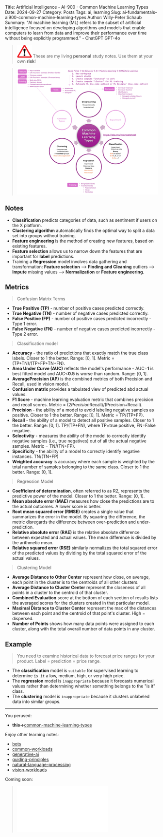 Title: Artificial Intelligence - AI-900 - Common Machine Learning Types
Date: 2024-09-27
Category: Posts 
Tags: ai, learning
Slug: ai-fundamentals-ai900-common-machine-learning-types
Author: Willy-Peter Schaub
Summary: "AI machine learning (ML) refers to the subset of artificial intelligence focused on developing algorithms and models that enable computers to learn from data and improve their performance over time without being explicitly programmed." - ChatGPT GPT-4o

>
>![alert](../images/alert-tiny.png)
>These are my living **personal** study notes. Use them at your own **risk**!
>

> ![common-machine-learning-types](../images/ai-fundamentals-ai900-common-machine-learning-types.png) 

## Notes

- **Classification** predicts categories of data, such as sentiment if users on the X platform.
- **Clustering algorithm** automatically finds the optimal way to split a data set into groups without training.
- **Feature engineering** is the method of creating new features, based on existing features.
- **Feature selection** allows us to narrow down the features that are important for **label** predictions.
- Training a **Regression** model involves data gathering and transformation: **Feature selection** --> **Finding and Cleaning** outliers --> **Impute** missing values --> **Normalization** or **Feature engineering**.

## Metrics

>
> Confusion Matrix Terms
> 

- **True Positive (TP)** - number of positive cases predicted correctly.
- **True Negative (TN)** - number of negative cases predicted correctly.
- **False Positive (FP)** - number of positive cases predicted incorrectly - Type 1 error.
- **False Negative (FN)** - number of negative cases predicted incorrectly - Type 2 error.

>
> Classification model
>

- **Accuracy** - the ratio of predictions that exactly match the true class labels. Closer to 1 the better. Range: [0, 1]. Metric = (TP+TN)/(TP+FP+TN+FN).
- **Area Under Curve (AUC)** reflects the model's performance - AUC=**1** is best fitted model and AUC<**0.5** is worse than random. Range: [0, 1].
- **AveragePrecision (AP)** is the combined metrics of both Precision and Recall, used in vision model.
- **Confusion matrix** provides a tabulated view of predicted abd actual values.
- **F1 Score** - machine learning evaluation metric that combines precision and recall scores. Metric = (2*Precision*Recall)/(Precision+Recall).
- **Precision** - the ability of a model to avoid labeling negative samples as positive. Closer to 1 the better. Range: [0, 1]. Metric = TP/(TP+FP).
- **Recall** - the ability of a model to detect all positive samples. Closer to 1 the better. Range: [0, 1]. TP/(TP+FN), where TP=true positive, FN=False negative.
- **Selectivity** - measures the ability of the model to correctly identify negative samples (i.e., true negatives) out of all the actual negative samples. Metric = TN/(TN+FP).
- **Specificity** - the ability of a model to correctly identify negative instances. TN/(TN+FP)
- **Weighted accuracy** is accuracy where each sample is weighted by the total number of samples belonging to the same class. Closer to 1 the better. Range: [0, 1].

>
> Regression Model
>

- **Coefficient of determination**, often referred to as R2, represents the predictive power of the model. Closer to 1 the better. Range: [0, 1].
- **Mean absolute error (MAE)** measures how close the predictions are to the actual outcomes. A lower score is better.
- **Root mean squared error (RMSE)** creates a single value that summarizes the error in the model. By squaring the difference, the metric disregards the difference between over-prediction and under-prediction.
- **Relative absolute error (RAE)** is the relative absolute difference between expected and actual values. The mean difference is divided by the arithmetic mean.
- **Relative squared error (RSE)** similarly normalizes the total squared error of the predicted values by dividing by the total squared error of the actual values.

>
> Clustering Model
>

- **Average Distance to Other Center** represent how close, on average, each point in the cluster is to the centroids of all other clusters.
- **Average Distance to Cluster Center** represent the closeness of all points in a cluster to the centroid of that cluster.
- **Combined Evaluation** score at the bottom of each section of results lists the averaged scores for the clusters created in that particular model.
- **Maximal Distance to Cluster Center** represent the max of the distances between each point and the centroid of that point's cluster. High = dispersed.
- **Number of Points** shows how many data points were assigned to each cluster, along with the total overall number of data points in any cluster.

## Example

>
> You need to examine historical data to forecast price ranges for your product. Label = prediction = price range.
>

- The **classification** model is ``suitable`` for supervised learning to determine ``is it`` a low, medium, high, or very high price.
- The **regression** model is ``inappropriate`` because it forecasts numerical values rather than determining whether something belongs to the "is it" class.
- The **clustering** model is ``inappropriate`` because it clusters unlabeled data into similar groups.

---

You perused:

- **this->**[common-machine-learning-types](/ai-fundamentals-ai900-common-machine-learning-types.html) 

Enjoy other learning notes:

- [bots](/ai-fundamentals-ai900-bots.html)
- [common-workloads](/ai-fundamentals-ai900-common-workloads.html)
- [generative-ai](/ai-fundamentals-ai900-generative-ai.html)
- [guiding-principles](/ai-fundamentals-ai900-ai-guiding-principles.html)
- [natural-language-processing](/ai-fundamentals-ai900-natural-language-processing.html)
- [vision-workloads](/ai-fundamentals-ai900-vision-workloads.html)

Coming soon:

> ![ai-900 poster](../images/ai-fundamentals-ai900-poster.html)

